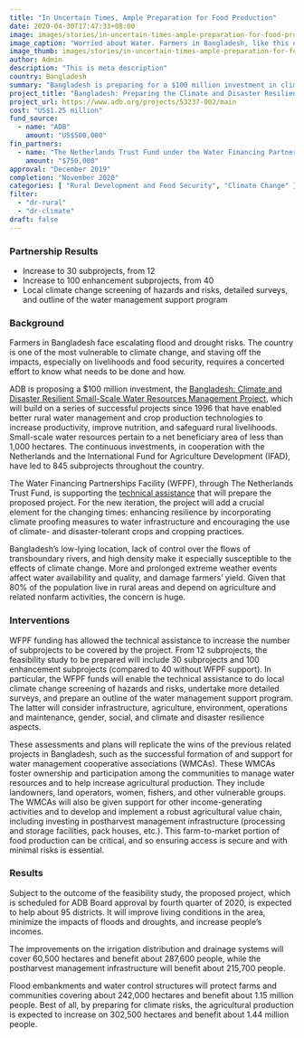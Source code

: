 ```yaml
---
title: "In Uncertain Times, Ample Preparation for Food Production"
date: 2020-04-30T17:47:33+08:00
image: images/stories/in-uncertain-times-ample-preparation-for-food-production.jpg
image_caption: "Worried about Water. Farmers in Bangladesh, like this one tilling her field, face escalating flood and drought risks."
image_thumb: images/stories/in-uncertain-times-ample-preparation-for-food-production-th.jpg
author: Admin
description: "This is meta description"
country: Bangladesh
summary: "Bangladesh is preparing for a $100 million investment in climate and disaster resilient small-scale water resources management. The Water Financing Partnerships Facility, through The Netherlands Trust Fund, is supporting the preparations."
project_title: "Bangladesh: Preparing the Climate and Disaster Resilient Small-Scale Water Resources Management Project"
project_url: https://www.adb.org/projects/53237-002/main
cost: "US$1.25 million"
fund_source: 
  - name: "ADB"
    amount: "US$500,000"
fin_partners:
  - name: "The Netherlands Trust Fund under the Water Financing Partnerships Facility"
    amount: "$750,000"
approval: "December 2019"
completion: "November 2020"
categories: [ "Rural Development and Food Security", "Climate Change" ]
filter:
  - "dr-rural"
  - "dr-climate"
draft: false
---
```

### Partnership Results

<ul class="dr-results">
<li><i class="icon-check-circle"></i> Increase to 30 subprojects, from 12</li>
<li><i class="icon-check-circle"></i> Increase to 100 enhancement subprojects, from 40</li>
<li><i class="icon-check-circle"></i> Local climate change screening of hazards and risks, detailed surveys, and outline of the water management support program</li>
</ul>

### Background

Farmers in Bangladesh face escalating flood and drought risks. The country is one of the most vulnerable to climate change, and staving off the impacts, especially on livelihoods and food security, requires a concerted effort to know what needs to be done and how.

ADB is proposing a $100 million investment, the [Bangladesh: Climate and Disaster Resilient Small-Scale Water Resources Management Project](https://www.adb.org/projects/53237-001/main), which will build on a series of successful projects since 1996 that have enabled better rural water management and crop production technologies to increase productivity, improve nutrition, and safeguard rural livelihoods. Small-scale water resources pertain to a net beneficiary area of less than 1,000 hectares. The continuous investments, in cooperation with the Netherlands and the International Fund for Agriculture Development (IFAD), have led to 845 subprojects throughout the country.

The Water Financing Partnerships Facility (WFPF), through The Netherlands Trust Fund, is supporting the [technical assistance](https://www.adb.org/projects/53237-002/main) that will prepare the proposed project. For the new iteration, the project will add a crucial element for the changing times: enhancing resilience by incorporating climate proofing measures to water infrastructure and encouraging the use of climate- and disaster-tolerant crops and cropping practices.

Bangladesh’s low-lying location, lack of control over the flows of transboundary rivers, and high density make it especially susceptible to the effects of climate change. More and prolonged extreme weather events affect water availability and quality, and damage farmers’ yield. Given that 80% of the population live in rural areas and depend on agriculture and related nonfarm activities, the concern is huge.

### Interventions

WFPF funding has allowed the technical assistance to increase the number of subprojects to be covered by the project. From 12 subprojects, the feasibility study to be prepared will include 30 subprojects and 100 enhancement subprojects (compared to 40 without WFPF support). In particular, the WFPF funds will enable the technical assistance to do local climate change screening of hazards and risks, undertake more detailed surveys, and prepare an outline of the water management support program. The latter will consider infrastructure, agriculture, environment, operations and maintenance, gender, social, and climate and disaster resilience aspects.

These assessments and plans will replicate the wins of the previous related projects in Bangladesh, such as the successful formation of and support for water management cooperative associations (WMCAs). These WMCAs foster ownership and participation among the communities to manage water resources and to help increase agricultural production. They include landowners, land operators, women, fishers, and other vulnerable groups. The WMCAs will also be given support for other income-generating activities and to develop and implement a robust agricultural value chain, including investing in postharvest management infrastructure (processing and storage facilities, pack houses, etc.). This farm-to-market portion of food production can be critical, and so ensuring access is secure and with minimal risks is essential.

### Results

Subject to the outcome of the feasibility study, the proposed project, which is scheduled for ADB Board approval by fourth quarter of 2020, is expected to help about 95 districts. It will improve living conditions in the area, minimize the impacts of floods and droughts, and increase people’s incomes.

The improvements on the irrigation distribution and drainage systems will cover 60,500 hectares and benefit about 287,600 people, while the postharvest management infrastructure will benefit about 215,700 people.

Flood embankments and water control structures will protect farms and communities covering about 242,000 hectares and benefit about 1.15 million people. Best of all, by preparing for climate risks, the agricultural production is expected to increase on 302,500 hectares and benefit about 1.44 million people.
